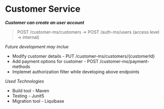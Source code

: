# Customer Service 

***Customer can create an user account***
 >   POST /customer-ms/customers  ->  POST /auth-ms/users (access level -> internal)
 
*Future development may inclue*
- Modify customer details - PUT  /customer-ms/customers/{customerId}
- Add payment options for customer - POST /customer-ms/payment-methods
- Implemet authorization filter while developing above endpoints

*Used Technologies*
- Build tool - Maven
- Testing - Junit5
- Migration tool - Liquibase
